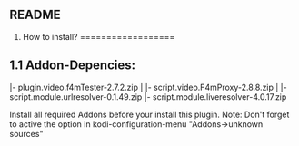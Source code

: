 README
-----------

1. How to install?
==================




1.1 Addon-Depencies:
----------------------
|- plugin.video.f4mTester-2.7.2.zip
|  |- script.video.F4mProxy-2.8.8.zip
|
|- script.module.urlresolver-0.1.49.zip
|- script.module.liveresolver-4.0.17.zip

Install all required Addons before your install this plugin.
Note: Don't forget to active the option in kodi-configuration-menu "Addons->unknown sources"
